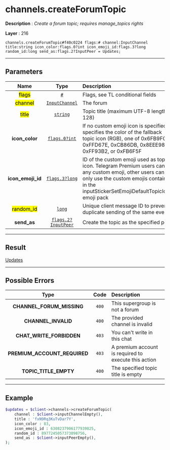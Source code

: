 # channels.createForumTopic

**Description** : *Create a forum topic; requires manage\_topics rights*

**Layer** : 216

```tl
channels.createForumTopic#f40c0224 flags:# channel:InputChannel title:string icon_color:flags.0?int icon_emoji_id:flags.3?long random_id:long send_as:flags.2?InputPeer = Updates;
```

---

## Parameters

| Name | Type | Description |
| :---: | :---: | :--- |
| <mark>flags</mark> | [`#`](type/#) | Flags, see TL conditional fields |
| <mark>channel</mark> | [`InputChannel`](type/InputChannel) | The forum |
| <mark>title</mark> | [`string`](type/string) | Topic title (maximum UTF-8 length: 128) |
| **icon_color** | [`flags.0?int`](type/int) | If no custom emoji icon is specified, specifies the color of the fallback topic icon (RGB), one of 0x6FB9F0, 0xFFD67E, 0xCB86DB, 0x8EEE98, 0xFF93B2, or 0xFB6F5F |
| **icon_emoji_id** | [`flags.3?long`](type/long) | ID of the custom emoji used as topic icon. Telegram Premium users can use any custom emoji, other users can only use the custom emojis contained in the inputStickerSetEmojiDefaultTopicIcons emoji pack |
| <mark>random_id</mark> | [`long`](type/long) | Unique client message ID to prevent duplicate sending of the same event |
| **send_as** | [`flags.2?InputPeer`](type/InputPeer) | Create the topic as the specified peer |

---

## Result

[Updates](type/Updates)

---

## Possible Errors

| Type | Code | Description |
| :---: | :---: | :--- |
| **CHANNEL_FORUM_MISSING** | `400` | This supergroup is not a forum |
| **CHANNEL_INVALID** | `400` | The provided channel is invalid |
| **CHAT_WRITE_FORBIDDEN** | `403` | You can't write in this chat |
| **PREMIUM_ACCOUNT_REQUIRED** | `403` | A premium account is required to execute this action |
| **TOPIC_TITLE_EMPTY** | `400` | The specified topic title is empty |

---

## Example

```php
$updates = $client->channels->createForumTopic(
	channel : $client->inputChannelEmpty(),
	title : 'fxN9Rq3KuTvDar7Y',
	icon_color : 83,
	icon_emoji_id : 6308237906177939825,
	random_id : 8977245057373098756,
	send_as : $client->inputPeerEmpty(),
);
```